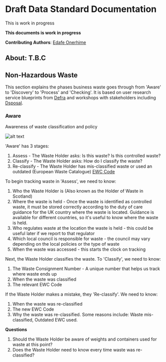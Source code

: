 # Draft Data Standard Documentation

This is work in progress

**This documents is work in progress**

**Contributing Authors**: [Edafe Onerhime](https://ekoner.com/)

## About: T.B.C

## Non-Hazardous Waste

This section explains the phases business waste goes through from 'Aware' to 'Discovery' to 'Process' and 'Checking'. It is based on user research service blueprints from [Defra](https://www.gov.uk/government/organisations/department-for-environment-food-rural-affairs) and workshops with stakeholders including [Dsposal](https://dsposal.uk/).

### Aware

Awareness of waste classification and policy

![alt text][nhw_a]

[nhw_a]: https://github.com/OpenDataManchester/KnoWaste/blob/master/Data%20Flow_%20Non-Hazardous%20Waste_%20Aware.png "Data Flow: Non-Hazardous Waste: Aware"

'Aware' has 3 stages:

1. Assess - The Waste Holder asks: Is this waste? Is this controlled waste?
2. Classify - The Waste Holder asks: How do I classify the waste?
3. Re-classify - The Waste Holder has mis-classified waste or used an outdated (European Waste Catalogue) [EWC Code](https://www.gov.uk/how-to-classify-different-types-of-waste)

To begin tracking waste in 'Assess', we need to know:

1. Who the Waste Holder is (Also known as the Holder of Waste in Scotland) 
2. Where the waste is held - Once the waste is identified as controlled waste, it must be stored correctly according to the duty of care guidance for the UK country where the waste is located. Guidance is available for different countries, so it's useful to know where the waste is held.
3. Who regulates waste at the location the waste is held - this could be useful later if we report to that regulator
4. Which local council is responsible for waste - the council may vary depending on the local policies or the type of waste
5. When the waste was accessed - this starts the clock on tracking

Next, the Waste Holder classifies the waste. To 'Classify', we need to know:

1. The Waste Consignment Number - A unique number that helps us track where waste ends up
2. When the waste was classified
3. The relevant EWC Code

If the Waste Holder makes a mistake, they 'Re-classify'. We need to know:

1. When the waste was re-classified
2. The new EWC Code
3. Why the waste was re-classified. Some reasons include: Waste mis-classified, Outdated EWC used.

**Questions**
1. Should the Waste Holder be aware of weights and containers used for waste at this point?
2. Does the Waste Holder need to know every time waste was re-classified?


